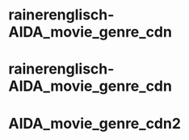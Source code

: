 # rainerenglisch-AIDA_movie_genre_cdn
# rainerenglisch-AIDA_movie_genre_cdn
# AIDA_movie_genre_cdn2
